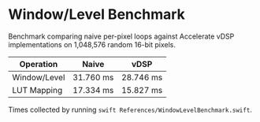 # Window/Level Benchmark

Benchmark comparing naive per-pixel loops against Accelerate vDSP implementations on 1,048,576 random 16-bit pixels.

| Operation | Naive | vDSP |
|-----------|-------|------|
| Window/Level | 31.760 ms | 28.746 ms |
| LUT Mapping | 17.334 ms | 15.827 ms |

Times collected by running `swift References/WindowLevelBenchmark.swift`.
